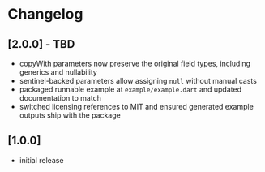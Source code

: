# Changelog

## [2.0.0] - TBD
- copyWith parameters now preserve the original field types, including generics and nullability
- sentinel-backed parameters allow assigning `null` without manual casts
- packaged runnable example at `example/example.dart` and updated documentation to match
- switched licensing references to MIT and ensured generated example outputs ship with the package

## [1.0.0]
- initial release
